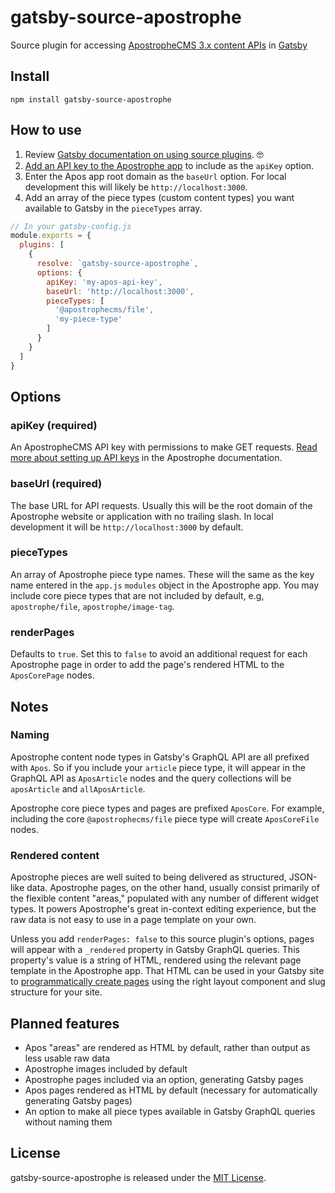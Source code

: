 # gatsby-source-apostrophe

Source plugin for accessing [ApostropheCMS 3.x content APIs](https://a3.docs.apos.dev/guide/rest-apis.html) in [Gatsby](https://www.gatsbyjs.com/docs/tutorial/)

## Install

`npm install gatsby-source-apostrophe`

## How to use

1. Review [Gatsby documentation on using source plugins](https://www.gatsbyjs.com/docs/tutorial/part-five/). 🤓
1. [Add an API key to the Apostrophe app](https://a3.docs.apos.dev/reference/api/authentication.html#api-keys) to include as the `apiKey` option.
2. Enter the Apos app root domain as the `baseUrl` option. For local development this will likely be `http://localhost:3000`.
3. Add an array of the piece types (custom content types) you want available to Gatsby in the `pieceTypes` array.

```javascript
// In your gatsby-config.js
module.exports = {
  plugins: [
    {
      resolve: `gatsby-source-apostrophe`,
      options: {
        apiKey: 'my-apos-api-key',
        baseUrl: 'http://localhost:3000',
        pieceTypes: [
          '@apostrophecms/file',
          'my-piece-type'
        ]
      }
    }
  ]
}
```

## Options

### apiKey (required)

An ApostropheCMS API key with permissions to make GET requests. [Read more about setting up API keys](https://a3.docs.apos.dev/reference/api/authentication.html#api-keys) in the Apostrophe documentation.

### baseUrl (required)

The base URL for API requests. Usually this will be the root domain of the Apostrophe website or application with no trailing slash. In local development it will be `http://localhost:3000` by default.

### pieceTypes

An array of Apostrophe piece type names. These will the same as the key name entered in the `app.js` `modules` object in the Apostrophe app. You may include core piece types that are not included by default, e.g, `apostrophe/file`, `apostrophe/image-tag`.

### renderPages

Defaults to `true`. Set this to `false` to avoid an additional request for each Apostrophe page in order to add the page's rendered HTML to the `AposCorePage` nodes.

## Notes

### Naming

Apostrophe content node types in Gatsby's GraphQL API are all prefixed with `Apos`. So if you include your `article` piece type, it will appear in the GraphQL API as `AposArticle` nodes and the query collections will be `aposArticle` and `allAposArticle`.

Apostrophe core piece types and pages are prefixed `AposCore`. For example, including the core `@apostrophecms/file` piece type will create `AposCoreFile` nodes.

### Rendered content

Apostrophe pieces are well suited to being delivered as structured, JSON-like data. Apostrophe pages, on the other hand, usually consist primarily of the flexible content "areas," populated with any number of different widget types. It powers Apostrophe's great in-context editing experience, but the raw data is not easy to use in a page template on your own.

Unless you add `renderPages: false` to this source plugin's options, pages will appear with a `_rendered` property in Gatsby GraphQL queries. This property's value is a string of HTML, rendered using the relevant page template in the Apostrophe app. That HTML can be used in your Gatsby site to [programmatically create pages](https://www.gatsbyjs.com/docs/tutorial/part-seven/) using the right layout component and slug structure for your site.

## Planned features

- Apos "areas" are rendered as HTML by default, rather than output as less usable raw data
- Apostrophe images included by default
- Apostrophe pages included via an option, generating Gatsby pages
- Apos pages rendered as HTML by default (necessary for automatically generating Gatsby pages)
- An option to make all piece types available in Gatsby GraphQL queries without naming them

## License
 gatsby-source-apostrophe is released under the [MIT License](https://github.com/punkave/apostrophe/blob/master/LICENSE.md).
